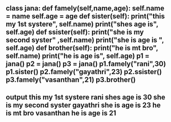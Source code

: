 class jana:
    def famely(self,name,age):
        self.name = name
        self.age = age
    def sister(self):
        print("this my 1st systere", self.name)
        print("shes age is", self.age)
    def ssister(self):
        print("she is my second syster" ,self.name)
        print("she is age is ", self.age)
    def brother(self):
        print("he is mt bro", self.name)
        print("he is age is", self.age)
p1 = jana()
p2 = jana()
p3 = jana()
p1.famely("rani",30)
p1.sister()
p2.famely("gayathri",23)
p2.ssister()
p3.famely("vasanthan",21)
p3.brother()
-----------------------------
output
this my 1st systere rani
shes age is 30
she is my second syster gayathri
she is age is  23
he is mt bro vasanthan
he is age is 21
-----------------------
